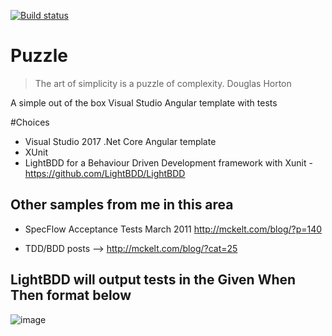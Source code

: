 [![Build status](https://ci.appveyor.com/api/projects/status/thb74mg5d9ojdhax?svg=true)](https://ci.appveyor.com/project/chrismckelt/vita)

# Puzzle

> The art of simplicity is a puzzle of complexity. Douglas Horton

A simple out of the box Visual Studio Angular template with tests 

#Choices

* Visual Studio 2017 .Net Core Angular template
* XUnit
* LightBDD for a Behaviour Driven Development framework with Xunit - https://github.com/LightBDD/LightBDD


## Other samples from me in this area

* SpecFlow Acceptance Tests March 2011 http://mckelt.com/blog/?p=140

* TDD/BDD posts --> http://mckelt.com/blog/?cat=25

## LightBDD will output tests in the Given When Then format below

![image](https://user-images.githubusercontent.com/662868/49256107-eb85f100-f468-11e8-91bb-5e60fba310c3.png)
